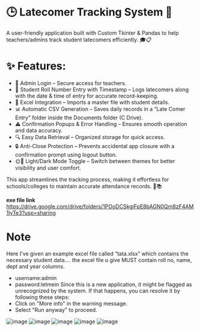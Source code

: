 # 🕒 Latecomer Tracking System 🚀
A user-friendly application built with Custom Tkinter & Pandas to help teachers/admins track student latecomers efficiently. 🎓📋

#  ✨ Features:
-  🔑 Admin Login – Secure access for teachers.
-  📝 Student Roll Number Entry with Timestamp – Logs latecomers along with the date & time of entry for accurate record-keeping.
-  📂 Excel Integration – Imports a master file with student details.
-  📊 Automatic CSV Generation – Saves daily records in a “Late Comer Entry” folder inside the Documents folder (C Drive).
-  ⚠️ Confirmation Popups & Error Handling – Ensures smooth operation and data accuracy.
-  🔍 Easy Data Retrieval – Organized storage for quick access.
-  🔒 Anti-Close Protection – Prevents accidental app closure with a confirmation prompt using logout button.
-  🌞🌙 Light/Dark Mode Toggle – Switch between themes for better visibility and user comfort.

This app streamlines the tracking process, making it effortless for schools/colleges to maintain accurate attendance records. 🎯📚

**exe file link**
https://drive.google.com/drive/folders/1POoDCSkgjFpE8bAGN0Qm8zF4AM1IyTe3?usp=sharing

 # Note 
Here I've given an example excel file called “tata.xlsx” which contains the necessary student data…. the excel file u give MUST contain roll no, name, dept and  year columns.
- username:admin
- password:letmein 
Since this is a new application, it might be flagged as unrecognized by the system. If that happens, you can resolve it by following these steps:
- Click on "More info" in the warning message.
- Select "Run anyway" to proceed.

 ![image](https://github.com/user-attachments/assets/7ec1af8e-6f94-4714-94f0-2b9c4d2a2e5c)
![image](https://github.com/user-attachments/assets/05e0cdc6-03e1-4ada-9bc7-56dacb3cbe41)
![image](https://github.com/user-attachments/assets/d4abee32-8fbe-428d-92b5-4ebe3d06a0ae)
![image](https://github.com/user-attachments/assets/9052ab2f-af24-4b2b-9801-8605cbcd9e8d)
![image](https://github.com/user-attachments/assets/46be0244-e7d7-4117-81e5-a67048429ac6)


